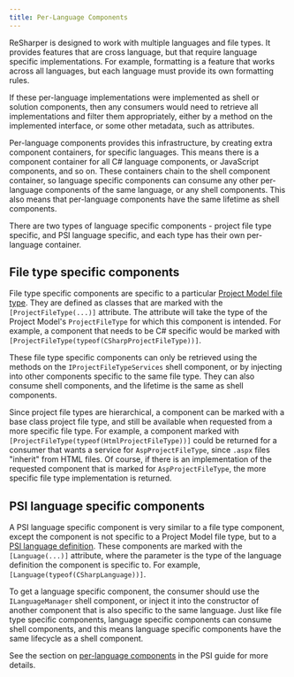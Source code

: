 ```yaml
---
title: Per-Language Components
---
```


ReSharper is designed to work with multiple languages and file types. It provides features that are cross language, but that require language specific implementations. For example, formatting is a feature that works across all languages, but each language must provide its own formatting rules.

If these per-language implementations were implemented as shell or solution components, then any consumers would need to retrieve all implementations and filter them appropriately, either by a method on the implemented interface, or some other metadata, such as attributes.

Per-language components provides this infrastructure, by creating extra component containers, for specific languages. This means there is a component container for all C# language components, or JavaScript components, and so on. These containers chain to the shell component container, so language specific components can consume any other per-language components of the same language, or any shell components. This also means that per-language components have the same lifetime as shell components.

There are two types of language specific components - project file type specific, and PSI language specific, and each type has their own per-language container.

## File type specific components

File type specific components are specific to a particular [Project Model file type](ProjectFileType.md). They are defined as classes that are marked with the `[ProjectFileType(...)]` attribute. The attribute will take the type of the Project Model's `ProjectFileType` for which this component is intended. For example, a component that needs to be C# specific would be marked with `[ProjectFileType(typeof(CSharpProjectFileType))]`.

These file type specific components can only be retrieved using the methods on the `IProjectFileTypeServices` shell component, or by injecting into other components specific to the same file type. They can also consume shell components, and the lifetime is the same as shell components.

Since project file types are hierarchical, a component can be marked with a base class project file type, and still be available when requested from a more specific file type. For example, a component marked with `[ProjectFileType(typeof(HtmlProjectFileType))]` could be returned for a consumer that wants a service for `AspProjectFileType`, since `.aspx` files "inherit" from HTML files. Of course, if there is an implementation of the requested component that is marked for `AspProjectFileType`, the more specific file type implementation is returned.

## PSI language specific components

A PSI language specific component is very similar to a file type component, except the component is not specific to a Project Model file type, but to a [PSI language definition](PsiLanguageDefinition.md). These components are marked with the `[Language(...)]` attribute, where the parameter is the type of the language definition the component is specific to. For example, `[Language(typeof(CSharpLanguage))]`.

To get a language specific component, the consumer should use the `ILanguageManager` shell component, or inject it into the constructor of another component that is also specific to the same language. Just like file type specific components, language specific components can consume shell components, and this means language specific components have the same lifecycle as a shell component.

See the section on [per-language components](/PSI/PerLanguageComponents.md) in the PSI guide for more details.
